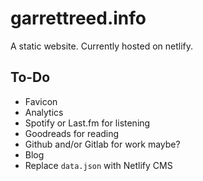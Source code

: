 # garrettreed.info

A static website. Currently hosted on netlify.

## To-Do

-   Favicon
-   Analytics
-   Spotify or Last.fm for listening
-   Goodreads for reading
-   Github and/or Gitlab for work maybe?
-   Blog
-   Replace `data.json` with Netlify CMS
